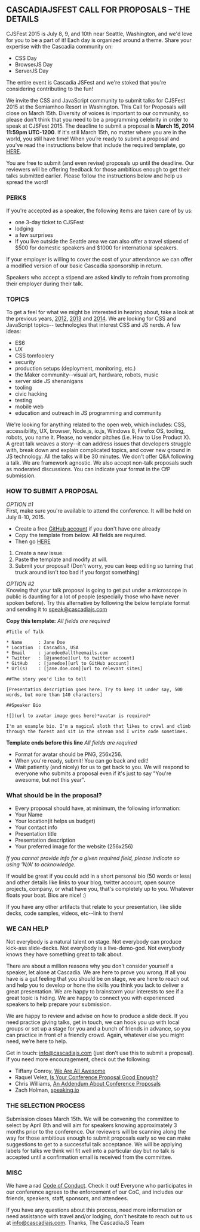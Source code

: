 ## CASCADIAJSFEST CALL FOR PROPOSALS – THE DETAILS

CJSFest 2015 is July 8, 9, and 10th near Seattle, Washington, and we'd love for you to be a part of it!
Each day is organized around a theme. Share your expertise with the Cascadia community on:  
* CSS Day
* BrowserJS Day
* ServerJS Day

The entire event is Cascadia JSFest and we're stoked that you're considering contributing to the fun! 

We invite the CSS and JavaScript community to submit talks for CJSFest 2015 at the Semiamhoo Resort in Washington. This Call for Proposals will close on March 15th. Diversity of voices is important to our community, so please don't think that you need to be a programming celebrity in order to speak at CJSFest 2015. The deadline to submit a proposal is **March 15, 2014 11:59pm UTC-1200**. If it's still March 15th, no matter where you are in the world, you still have time! When you’re ready to submit a proposal and you've read the instructions below that include the required template, go [HERE](https://github.com/cascadiajs/2015.cascadiajs.com/issues).

You are free to submit (and even revise) proposals up until the deadline. Our reviewers will be offering feedback for those ambitious enough to get their talks submitted earlier. Please follow the instructions below and help us spread the word!

### PERKS
If you're accepted as a speaker, the following items are taken care of by us:
* one 3-day ticket to CJSFest
* lodging
* a few surprises
* If you live outside the Seattle area we can also offer a travel stipend of $500 for domestic speakers and $1000 for international speakers.

If your employer is willing to cover the cost of your attendance we can offer a modified version of our basic Cascadia sponsorship in return.

Speakers who accept a stipend are asked kindly to refrain from promoting their employer during their talk.

### TOPICS
To get a feel for what we might be interested in hearing about, take a look at
the previous years, [2012](http://2012.cascadiajs.com/#speakers), [2013](http://2013.cascadiajs.com/#speakers) and [2014](http://2014.cascadiajs.com/#id_speakers). We are looking for CSS and JavaScript topics--
technologies that interest CSS and JS nerds. A few ideas:
- ES6
- UX
- CSS tomfoolery
- security
- production setups (deployment, monitoring, etc.)
- the Maker community--visual art, hardware, robots, music
- server side JS shenanigans
- tooling
- civic hacking
- testing
- mobile web
- education and outreach in JS programming and community

We're looking for anything related to the open web, which includes: CSS, accessibility, UX, browser,
Node.js, io.js, Windows 8, Firefox OS, tooling, robots, you name it. Please, no vendor
pitches (i.e. How to Use Product X). A great talk weaves a story--it can address issues that
developers struggle with, break down and explain complicated topics, and cover
new ground in JS technology.  All the talks will be 30 minutes. We don't offer
Q&A following a talk. We are framework agnostic. We also accept non-talk proposals such as moderated
discussions. You can indicate your format in the CfP submission.

### HOW TO SUBMIT A PROPOSAL
*OPTION #1*  
First, make sure you're available to attend the conference. It will be held on July 8-10, 2015.
* Create a free [GitHub account](https://github.com/join) if you don't have one already
* Copy the template from below. All fields are required.
* Then go [HERE](https://github.com/cascadiajs/2015.cascadiajs.com/issues) 
1. Create a new issue. 
2. Paste the template and modify at will. 
3. Submit your proposal! (Don't worry, you can keep editing so turning that truck around isn't too bad if you forgot something)

*OPTION #2*  
Knowing that your talk proposal is going to get put under a microscope in public is daunting for a lot of people (especially those who have never spoken before). Try this alternative by following the below template format and sending it to [speak@cascadiajs.com](mailto:speak@cascadiajs.com)

**Copy this template:** *All fields are required*
```
#Title of Talk

* Name      : Jane Doe
* Location  : Cascadia, USA
* Email     : janedoe@alltheemails.com
* Twitter   : [@janedoe][url to twitter account]
* GitHub    : [janedoe][url to GitHub account]
* Url(s)    : [jane.doe.com][url to relevant sites]

##The story you'd like to tell

[Presentation description goes here. Try to keep it under say, 500 words, but more than 140 characters]

##Speaker Bio

![](url to avatar image goes here)*avatar is required*

I'm an example bio. I'm a magical sloth that likes to crawl and climb through the forest and sit in the stream and I write code sometimes.
```
**Template ends before this line** *All fields are required*

* Format for avatar should be PNG, 256x256.
* When you're ready, submit! You can go back and edit!
* Wait patiently (and nicely) for us to get back to you. We will respond to everyone who submits a proposal even if it's just to say "You're awesome, but not this year".

### What should be in the proposal?
- Every proposal should have, at minimum, the following information:
- Your Name
- Your location(it helps us budget)
- Your contact info
- Presentation title
- Presentation description
- Your preferred image for the website (256x256)

*If you cannot provide info for a given required field, please indicate so using 'N/A' to acknowledge.*

If would be great if you could add in a short personal bio (50 words or less)
and other details like links to your blog, twitter account, open source
projects, company, or what have you, that's completely up to you. Whatever
floats your boat. Bios are nice! :) 

If you have any other artifacts that relate to your presentation, like slide decks,
code samples, videos, etc--link to them!

### WE CAN HELP
Not everybody is a natural talent on stage. Not everybody can produce kick-ass
slide-decks. Not everybody is a live-demo-god. Not everybody knows they have
something great to talk about.

There are about a million reasons why you don’t consider yourself a speaker,
let alone at Cascadia. We are here to prove you wrong. If all you have is a
gut feeling that you should be on stage, we are here to reach out and help you
to develop or hone the skills you think you lack to deliver a great
presentation.  We are happy to brainstorm your interests to see if a great
topic is hiding.  We are happy to connect you with experienced speakers to help
prepare your submission.

We are happy to review and advise on how to produce a slide deck.  If you need
practice giving talks, get in touch, we can hook you up with local groups or
set up a stage for you and a bunch of friends in advance, so you can practice
in front of a friendly crowd.  Again, whatever else you might need, we’re here
to help.

Get in touch: [info@cascadiajs.com](mailto:info@cascadiajs.com) (just don’t use this to submit a proposal).
If you need more encouragement, check out the following:

- Tiffany Conroy, [We Are All Awesome](http://weareallaweso.me/)
- Raquel Velez,  [Is Your Conference Proposal Good Enough?](http://rckbt.me/2014/01/conference-proposals/)
- Chris Williams, [An Addendum About Conference Proposals](http://blog.voodootikigod.com/an-addendum-about-conference-proposals/)
- Zach Holman, [speaking.io](http://speaking.io/plan/writing-a-cfp/)

### THE SELECTION PROCESS
Submission closes March 15th. We will be convening the committee to select by April 8th and will aim for speakers knowing approximately 3 months prior to the conference. Our reviewers will be scanning along the way for those ambitious enough to submit proposals early so we can make suggestions to get to a successful talk acceptance. We will be applying labels for talks we think will fit well into a particular day but no talk is accepted until a confirmation email is received from the committee.

### MISC
We have a rad [Code of Conduct](https://github.com/cascadiajs/2015.cascadiajs.com/blob/master/COC.md). Check it out! Everyone who participates in our conference agrees to the enforcement of our CoC, and includes our friends, speakers, staff, sponsors, and attendees.

If you have any questions about this process, need more information or need
assistance with travel and/or lodging, don't hesitate to reach out to us at
[info@cascadiajs.com](info@cascadiajs.com).
Thanks, The CascadiaJS Team
